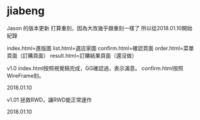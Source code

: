 # jiabeng

Jason 的版本更新
打算重刻，因為大改幾乎跟重刻一樣了
所以從2018.01.10開始紀錄

index.html=進版圖
list.html=選店家圖
confirm.html=確認頁面
order.html=菜單頁面（訂購頁面）
result.html=訂購結果頁面（還沒做）

v1.0 
index.html按照視覺稿完成，GG確認過，表示滿意。
confirm.html按照WireFrame刻。

2018.01.10

v1.01 
拯救RWD，讓RWD能正常運作

2018.01.10

